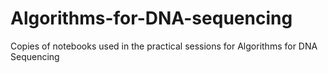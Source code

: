 # Algorithms-for-DNA-sequencing
Copies of notebooks used in the practical sessions for Algorithms for DNA Sequencing

